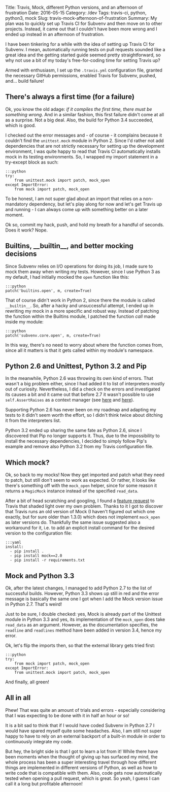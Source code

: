 Title: Travis, Mock, different Python versions, and an afternoon of frustration
Date: 2016-05-15
Category: /dev
Tags: travis-ci, python, python3, mock
Slug: travis-mock-afternoon-of-frustration
Summary: My plan was to quickly set up Travis CI for Subvenv and then move on to other projects. Instead, it came out that I couldn't have been more wrong and I ended up instead in an afternoon of frustration.

I have been tinkering for a while with the idea of setting up Travis CI for Subvenv. I mean, automatically running tests on pull requests sounded like a great idea and the getting started guide seemed pretty straightforward, so why not use a bit of my today's free-for-coding time for setting Travis up?

Armed with enthusiasm, I set up the `.travis.yml` configuration file, granted the necessary GitHub permissions, enabled Travis for Subvenv, pushed, and... build failure!

There's always a first time (for a failure)
-------------------------------------------
Ok, you know the old adage: _if it compiles the first time, there must be something wrong_. And in a similar fashion, this first failure didn't come at all as a surprise. Not a big deal. Also, the build for Python 3.4 succeeded, which is good.

I checked out the error messages and - of course - it complains because it couldn't find the `unittest.mock` module in Python 2. Since I'd rather not add dependencies that are not strictly necessary for setting up the development environment, I was quite happy to read that Travis CI automatically installs mock in its testing environments. So, I wrapped my import statement in a try-except block as such:

    :::python
    try:
        from unittest.mock import patch, mock_open
    except ImportError:
        from mock import patch, mock_open

To be honest, I am not super glad about an import that relies on a non-mandatory dependency, but let's play along for now and let's get Travis up and running - I can always come up with something better on a later moment.

Ok so, commit my hack, push, and hold my breath for a handful of seconds. Does it work? Nope.

Builtins, \_\_builtin\_\_, and better mocking decisions
----------------------------------------------------
Since Subvenv relies on I/O operations for doing its job, I made sure to mock them away when writing my tests. However, since I use Python 3 as my default, I had initially mocked the `open` function like this:

    :::python
    patch('builtins.open', m, create=True)

That of course didn't work in Python 2, since there the module is called `__builtin__`. So, after a hacky and unsuccessful attempt, I ended up in rewriting my mock in a more specific and robust way. Instead of patching the function within the Builtins module, I patched the function _call_ made inside my module:

    :::python
    patch('subvenv.core.open', m, create=True)

In this way, there's no need to worry about where the function comes from, since all it matters is that it gets called within my module's namespace.

Python 2.6 and Unittest, Python 3.2 and Pip
-------------------------------------------

In the meanwhile, Python 2.6 was throwing its own kind of errors. That wasn't a big problem either, since I had added it to list of interpreters mostly out of curiosity. Nevertheless, I did a check on the errors and investigated its causes a bit and it came out that before 2.7 it wasn't possible to use `self.AssertRaises` as a context manager (see [here](https://docs.python.org/2/library/unittest.html#unittest.TestCase.assertRaises) and [here](https://bugs.python.org/issue4444)).

Supporting Python 2.6 has never been on my roadmap and adapting my tests to it didn't seem worth the effort, so I didn't think twice about ditching it from the interpreters list.

Python 3.2 ended up sharing the same fate as Python 2.6, since I discovered that Pip no longer supports it. Thus, due to the impossibility to install the necessary dependencies, I decided to simply follow Pip's example and remove also Python 3.2 from my Travis configuration file.

Which mock?
-----------
Ok, so back to my mocks! Now they get imported and patch what they need to patch, but still don't seem to work as expected. Or rather, it looks like there's something off with the `mock_open` helper, since for some reason it returns a `MagicMock` instance instead of the specified `read_data`.

After a bit of head scratching and googling, I found a [feature request](https://github.com/travis-ci/travis-ci/issues/5849) to Travis that shaded light over my own problem. Thanks to it I got to discover that Travis runs an old version of Mock (I haven't figured out which one exactly, but for sure older than 1.3.0) which does not implement `mock_open` as later versions do. Thankfully the same issue suggested also a workaround for it, i.e. to add an explicit install command for the desired version to the configuration file:

    :::yaml
    install:
      - pip install .
      - pip install mock==2.0
      - pip install -r requirements.txt

Mock and Python 3.3
-------------------
Ok, after the latest changes, I managed to add Python 2.7 to the list of successful builds. However, Python 3.3 shows up still in red and the error message is basically the same one I got when I add the Mock version issue in Python 2.7. That's weird!

Just to be sure, I double checked: yes, Mock is already part of the Unittest module in Python 3.3 and yes, its implementation of the `mock_open` does take `read_data` as an argument. However, as the documentation specifies, the `readline` and `readlines` method have been added in version 3.4, hence my error.

Ok, let's flip the imports then, so that the external library gets tried first:

    :::python
    try:
        from mock import patch, mock_open
    except ImportError:
        from unittest.mock import patch, mock_open

And finally, all green!

All in all
----------
Phew! That was quite an amount of trials and errors - especially considering that I was expecting to be done with it in half an hour or so!

It is a bit sad to think that if I would have coded Subvenv in Python 2.7 I would have spared myself quite some headaches. Also, I am still not super happy to have to rely on an external backport of a built-in module in order to continuously integrate my code.

But hey, the bright side is that I got to learn a lot from it! While there have been moments when the thought of giving up has surfaced my mind, the whole process has been a super interesting travel through how different things are implemented in different versions of Python, as well as how to write code that is compatible with them. Also, code gets now automatically tested when opening a pull request, which is great. So yeah, I guess I can call it a long but profitable afternoon!
